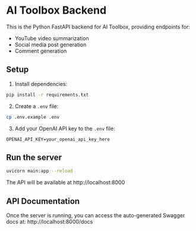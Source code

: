 
# AI Toolbox Backend

This is the Python FastAPI backend for AI Toolbox, providing endpoints for:
- YouTube video summarization
- Social media post generation
- Comment generation

## Setup

1. Install dependencies:
```bash
pip install -r requirements.txt
```

2. Create a `.env` file:
```bash
cp .env.example .env
```

3. Add your OpenAI API key to the `.env` file:
```
OPENAI_API_KEY=your_openai_api_key_here
```

## Run the server

```bash
uvicorn main:app --reload
```

The API will be available at http://localhost:8000

## API Documentation

Once the server is running, you can access the auto-generated Swagger docs at:
http://localhost:8000/docs
